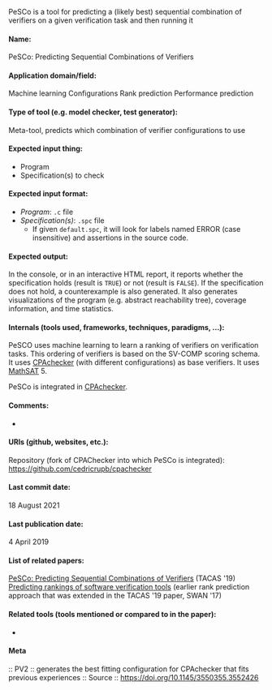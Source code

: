 PeSCo is a tool for predicting a (likely best) sequential combination of verifiers on a given verification task and then running it

#### Name:
PeSCo: Predicting Sequential Combinations of Verifiers

#### Application domain/field:
Machine learning
Configurations
Rank prediction
Performance prediction

#### Type of tool (e.g. model checker, test generator):
Meta-tool, predicts which combination of verifier configurations to use

#### Expected input thing:
- Program
- Specification(s) to check

#### Expected input format:
- *Program*: `.c` file
- *Specification(s)*: `.spc` file
	- If given `default.spc`, it will look for labels named ERROR (case insensitive) and assertions in the source code.

#### Expected output:
In the console, or in an interactive HTML report, it reports whether the specification holds (result is `TRUE`) or not (result is `FALSE`).
If the specification does not hold, a counterexample is also generated.
It also generates visualizations of the program (e.g. abstract reachability tree), coverage information, and time statistics.

#### Internals (tools used, frameworks, techniques, paradigms, ...):
PeSCO uses machine learning to learn a ranking of verifiers on verification tasks. This ordering of verifiers is based on the SV-COMP scoring schema.
It uses [CPAchecker](../Checkers/CPAchecker.md) (with different configurations) as base verifiers.
It uses [MathSAT](../Solvers/SMT/MathSAT.md) 5.

PeSCo is integrated in [CPAchecker](../Checkers/CPAchecker.md).

#### Comments:
-

#### URIs (github, websites, etc.):
Repository (fork of CPAChecker into which PeSCo is integrated): https://github.com/cedricrupb/cpachecker

#### Last commit date:
18 August 2021

#### Last publication date:
4 April 2019

#### List of related papers:
[PeSCo: Predicting Sequential Combinations of Verifiers](https://doi.org/10.1007/978-3-030-17502-3_19) (TACAS '19)
[Predicting rankings of software verification tools](https://doi.org/10.1145/3121257.3121262) (earlier rank prediction approach that was extended in the TACAS '19 paper, SWAN '17)

#### Related tools (tools mentioned or compared to in the paper):
-

#### Meta
:: PV2 :: generates the best fitting configuration for CPAchecker that fits previous experiences
:: Source :: https://doi.org/10.1145/3550355.3552426
